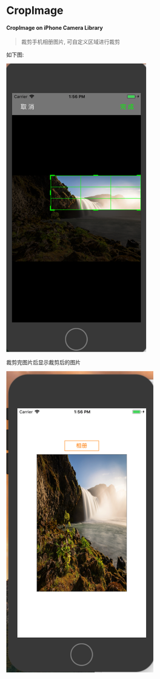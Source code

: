 # CropImage
#### CropImage on iPhone Camera Library

>裁剪手机相册图片, 可自定义区域进行裁剪

如下图:

![](https://github.com/YTiOSer/CropImage/blob/master/images/2B7F839B-A508-4EC4-BB71-A397DBB5FDCD.png)

裁剪完图片后显示裁剪后的图片

![](https://github.com/YTiOSer/CropImage/blob/master/images/151B568F-4EE6-45EE-A62C-857633D6D24E.png)
